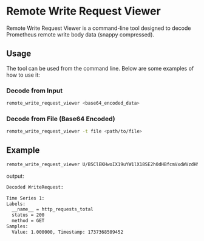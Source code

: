 # Remote Write Request Viewer

Remote Write Request Viewer is a command-line tool designed to decode Prometheus remote write body data (snappy compressed).

## Usage

The tool can be used from the command line. Below are some examples of how to use it:

### Decode from Input
```bash
remote_write_request_viewer <base64_encoded_data>
```

### Decode from File (Base64 Encoded)

```bash
remote_write_request_viewer -t file <path/to/file>
```

## Example
```bash
remote_write_request_viewer U/BSClEKHwoIX19uYW1lX18SE2h0dHBfcmVxdWVzdHNfdG90YWwKDQoGc3RhdHVzEgMyMDAKDQoGbWV0aG9kEgNHRVQSEAkAAAAAAADwPxCMuO6ZyDI=
```
output:
```bash
Decoded WriteRequest:

Time Series 1:
Labels:
  __name__ = http_requests_total
  status = 200
  method = GET
Samples:
  Value: 1.000000, Timestamp: 1737368509452
```